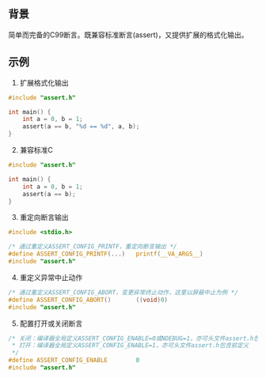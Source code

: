 ## 背景

简单而完备的C99断言。既兼容标准断言(assert)，又提供扩展的格式化输出。

## 示例

1. 扩展格式化输出

```c
#include "assert.h"

int main() {
    int a = 0, b = 1;
    assert(a == b, "%d == %d", a, b);
}
```

2. 兼容标准C

```c
#include "assert.h"

int main() {
    int a = 0, b = 1;
    assert(a == b);
}
```

3. 重定向断言输出

```c
#include <stdio.h>

/* 通过重定义ASSERT_CONFIG_PRINTF，重定向断言输出 */
#define ASSERT_CONFIG_PRINTF(...)   printf(__VA_ARGS__)
#include "assert.h"
```

4. 重定义异常中止动作

```c
/* 通过重定义ASSERT_CONFIG_ABORT，变更异常终止动作，这里以屏蔽中止为例 */
#define ASSERT_CONFIG_ABORT()       ((void)0)
#include "assert.h"
```

5. 配置打开或关闭断言

```c
/* 关闭：编译器全局定义ASSERT_CONFIG_ENABLE=0或NDEBUG=1，亦可头文件assert.h包含前定义
 * 打开：编译器全局定义ASSERT_CONFIG_ENABLE=1，亦可头文件assert.h包含前定义
 */
#define ASSERT_CONFIG_ENABLE        0
#include "assert.h"
```
